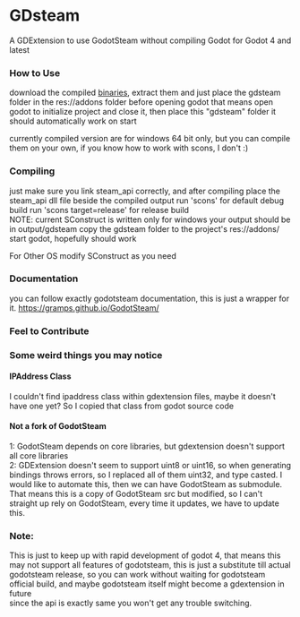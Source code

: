 # GDsteam

A GDExtension to use GodotSteam without compiling Godot for Godot 4 and latest

### How to Use
download the compiled [binaries](https://github.com/ash-hashtag/gdsteam/releases/tag/0.0.1), extract them and just place the gdsteam folder in the res://addons folder before opening godot
that means open godot to initialize project and close it, then place this "gdsteam" folder
it should automatically work on start

currently compiled version are for windows 64 bit only, but you can compile them on your own, if you know how to work with scons, I don't :)

### Compiling
just make sure you link steam_api correctly, and after compiling place the steam_api dll file beside the compiled output
run 'scons' for default debug build
run 'scons target=release' for release build  
NOTE: current SConstruct is written only for windows
your output should be in output/gdsteam
copy the gdsteam folder to the project's res://addons/
start godot, hopefully should work

For Other OS
modify SConstruct as you need


### Documentation
you can follow exactly godotsteam documentation, this is just a wrapper for it.
https://gramps.github.io/GodotSteam/

### Feel to Contribute

### Some weird things you may notice
#### IPAddress Class
I couldn't find ipaddress class within gdextension files, maybe it doesn't have one yet? So I copied that class from godot source code

#### Not a fork of GodotSteam
1: GodotSteam depends on core libraries, but gdextension doesn't support all core libraries  
2: GDExtension doesn't seem to support uint8 or uint16, so when generating bindings throws errors, so I replaced all of them uint32, and type casted. I would like to automate this, then we can have GodotSteam as submodule. That means this is a copy of GodotSteam src but modified, so I can't straight up rely on GodotSteam, every time it updates, we have to update this.

### Note: 
This is just to keep up with rapid development of godot 4, that means this may not support all features of godotsteam, this is just a substitute till actual godotsteam release, so you can work without waiting for godotsteam official build, and maybe godotsteam itself might become a gdextension in future  
since the api is exactly same you won't get any trouble switching.
